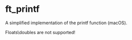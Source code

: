 # ft_printf
A simplified implementation of the printf function (macOS).

Floats\doubles are not supported!
